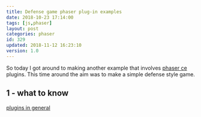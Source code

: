 ```yaml
---
title: Defense game phaser plug-in examples
date: 2018-10-23 17:14:00
tags: [js,phaser]
layout: post
categories: phaser
id: 329
updated: 2018-11-12 16:23:10
version: 1.0
---
```


So today I got around to making another example that involves [phaser ce](https://photonstorm.github.io/phaser-ce/index.html) plugins. This time around the aim was to make a simple defense style game.

<!-- more -->

## 1 - what to know
[plugins in general](/2018/10/09/phaser-plugins/) 
